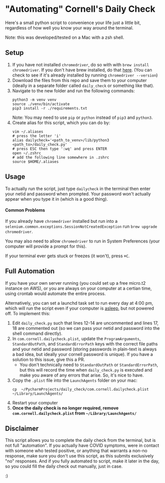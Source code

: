 # "Automating" Cornell's Daily Check

Here's a small python script to convenience your life just a little bit, regardless of how well you know your way around the terminal.

Note: this was developed/tested on a Mac with a zsh shell.

## Setup

1. If you have not installed `chromedriver`, do so with with `brew install chromedriver`. If you don't have brew installed, 
do that [here](https://brew.sh/). (You can check to see if it's already installed by running `chromedriver --version`)
2. Download the files from this repo and save them to your computer (ideally in a separate folder called `daily_check` or something like that).
3. Navigate to the new folder and run the following commands:
   ```
   python3 -m venv venv
   source ./venv/bin/activate
   pip3 install -r ./requirements.txt
   ````
   Note: You may need to use `pip` or `python` instead of `pip3` and `python3`.
4. Create alias for this script, which you can do by:
    ```
    vim ~/.aliases
    # press the letter 'i'
    alias dailycheck='<path_to_venv>/lib/python3 <path_to>/daily_check.py'
    # press ESC then type ':wq' and press ENTER
    open ~/.zshrc
    # add the following line somewhere in .zshrc
    source $HOME/.aliases
    ```

## Usage

To actually run the script, just type `dailycheck` in the terminal then enter your netid and password when prompted. 
Your password won't actually appear when you type it in (which is a good thing).

#### Common Problems
If you already have `chromedriver` installed but run into a `selenium.common.exceptions.SessionNotCreatedException`
run `brew upgrade chromedriver`.

You may also need to allow `chromedriver` to run in System Preferences (your computer will provide a prompt for this).

If your terminal ever gets stuck or freezes (it won't), press `⌘C`.

## Full Automation

If you have your own server running (you could set up a free micro.t2 instance on AWS), or you are always on your computer 
at a certian time, using crontab would automate the entire process.

Alternatively, you can set a launchd task set to run every day at 4:00 pm, which will run the script even if your computer 
is [asleep](https://developer.apple.com/forums/thread/52369), but not powered off. To implement this:
1. Edit `daily_check.py` such that lines 12-14 are uncommented and lines 17, 18 are commented out (so we can pass your netid and 
password into the shell command directly).
2. In `com.cornell.dailycheck.plist`, update the `ProgramArguments`, `StandardOutPath`, and `StandardErrorPath` keys with 
   the correct file paths and your netid and password (storing passwords in plain-text is always a bad idea, but ideally your cornell password is unique). If you have a solution to this issue,
give this a PR. 
   - You don't technically need to `StandardOutPath` or `StandardErrorPath`, but this will record the time when `daily_check.py`
   is executed and make you aware of any errors that arise. So, it's nice to have.
3. Copy the `.plist` file into the `LaunchAgents` folder on your mac:
   ```
   cp  ~/PycharmProjects/daily_check/com.cornell.dailycheck.plist ~/Library/LaunchAgents/
   ```
4. Restart your computer
5. **Once the daily check is no longer required, remove `com.cornell.dailycheck.plist` from `~/Library/LaunchAgents/`**

## Disclaimer
This script allows you to complete the daily check from the terminal, but is not full "automation".
If you actually have COVID symptoms, were in contact with someone who tested positive, or anything that warrants a non-no response, make sure you 
don't use this script, as this submits exclusively "no" responses. And if you fully automated to script, make it later in the day, so you could fill the daily check out manually, just in case. 

:)